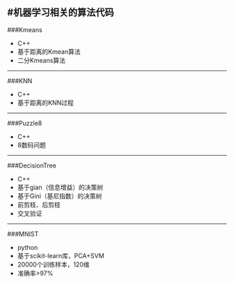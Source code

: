 #机器学习相关的算法代码
---
###Kmeans
- C++
- 基于距离的Kmean算法
- 二分Kmeans算法

---
###KNN
- C++
- 基于距离的KNN过程

---

###Puzzle8
- C++
- 8数码问题

---


###DecisionTree
- C++
- 基于gian（信息增益）的决策树
- 基于Gini（基尼指数）的决策树
- 前剪枝、后剪枝
- 交叉验证

---


###MNIST
- python
- 基于scikit-learn库，PCA+SVM
- 20000个训练样本，120维
- 准确率>97%
